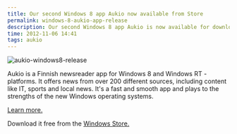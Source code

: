 ```yaml
---
title: Our second Windows 8 app Aukio now available from Store
permalink: windows-8-aukio-app-release
description: Our second Windows 8 app Aukio is now available for download from the Windows Store.
time: 2012-11-06 14:41
tags: aukio
---
```

![aukio-windows8-release](/news/content/aukio-windows8-release.png)

Aukio is a Finnish newsreader app for Windows 8 and Windows RT -platforms. It offers news from over 200 different sources, including content like IT, sports and local news. It's a fast and smooth app and plays to the strengths of the new Windows operating systems.

[Learn more.](http://www.adafy.com/aukio/)

Download it free from the [Windows Store.](http://apps.microsoft.com/webpdp/fi-fi/app/aukio/bdf4b8a4-d56f-449d-ba18-13e2955228ad)